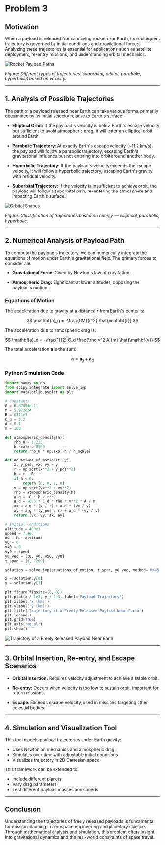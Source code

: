 # Problem 3


## **Motivation**

When a payload is released from a moving rocket near Earth, its subsequent trajectory is governed by initial conditions and gravitational forces. Analyzing these trajectories is essential for applications such as satellite deployment, re-entry missions, and understanding orbital mechanics.

![Rocket Payload Paths](image-10.png)

*Figure: Different types of trajectories (suborbital, orbital, parabolic, hyperbolic) based on velocity.*


---

## **1. Analysis of Possible Trajectories**

The path of a payload released near Earth can take various forms, primarily determined by its initial velocity relative to Earth's surface:

- **Elliptical Orbit:** If the payload's velocity is below Earth's escape velocity but sufficient to avoid atmospheric drag, it will enter an elliptical orbit around Earth.

- **Parabolic Trajectory:** At exactly Earth's escape velocity (~11.2 km/s), the payload will follow a parabolic trajectory, escaping Earth's gravitational influence but not entering into orbit around another body.

- **Hyperbolic Trajectory:** If the payload's velocity exceeds the escape velocity, it will follow a hyperbolic trajectory, escaping Earth's gravity with residual velocity.

- **Suborbital Trajectory:** If the velocity is insufficient to achieve orbit, the payload will follow a suborbital path, re-entering the atmosphere and impacting Earth's surface.


![Orbital Shapes](image-11.png)

*Figure: Classification of trajectories based on energy — elliptical, parabolic, hyperbolic.*


---

## **2. Numerical Analysis of Payload Path**

To compute the payload's trajectory, we can numerically integrate the equations of motion under Earth's gravitational field. The primary forces to consider are:

- **Gravitational Force:** Given by Newton's law of gravitation.

- **Atmospheric Drag:** Significant at lower altitudes, opposing the payload's motion.

### **Equations of Motion**

The acceleration due to gravity at a distance $r$ from Earth's center is:

$$
\mathbf{a}_g = -\frac{GM}{r^2} \hat{\mathbf{r}}
$$

The acceleration due to atmospheric drag is:

$$
\mathbf{a}_d = -\frac{1}{2} C_d \frac{\rho v^2 A}{m} \hat{\mathbf{v}}
$$

The total acceleration $\mathbf{a}$ is the sum:

$$
\mathbf{a} = \mathbf{a}_g + \mathbf{a}_d
$$

### **Python Simulation Code**

```python
import numpy as np
from scipy.integrate import solve_ivp
import matplotlib.pyplot as plt

# Constants
G = 6.67430e-11
M = 5.972e24
R = 6371e3
C_d = 2.2
A = 0.1
m = 100

def atmospheric_density(h):
    rho_0 = 1.225
    h_scale = 8500
    return rho_0 * np.exp(-h / h_scale)

def equations_of_motion(t, y):
    x, y_pos, vx, vy = y
    r = np.sqrt(x**2 + y_pos**2)
    h = r - R
    if h < 0:
        return [0, 0, 0, 0]
    v = np.sqrt(vx**2 + vy**2)
    rho = atmospheric_density(h)
    a_g = -G * M / r**2
    a_d = -0.5 * C_d * rho * v**2 * A / m
    ax = a_g * (x / r) + a_d * (vx / v)
    ay = a_g * (y_pos / r) + a_d * (vy / v)
    return [vx, vy, ax, ay]

# Initial Conditions
altitude = 400e3
speed = 7.8e3
x0 = R + altitude
y0 = 0
vx0 = 0
vy0 = speed
y0_vec = [x0, y0, vx0, vy0]
t_span = (0, 7200)

solution = solve_ivp(equations_of_motion, t_span, y0_vec, method='RK45', max_step=10)

x = solution.y[0]
y = solution.y[1]

plt.figure(figsize=(8, 8))
plt.plot(x / 1e3, y / 1e3, label='Payload Trajectory')
plt.xlabel('x (km)')
plt.ylabel('y (km)')
plt.title('Trajectory of a Freely Released Payload Near Earth')
plt.legend()
plt.grid(True)
plt.axis('equal')
plt.show()
```

![Trajectory of a Freely Released Payload Near Earth](image-12.png)

---

## **3. Orbital Insertion, Re-entry, and Escape Scenarios**

- **Orbital Insertion:** Requires velocity adjustment to achieve a stable orbit.

- **Re-entry:** Occurs when velocity is too low to sustain orbit. Important for return missions.

- **Escape:** Exceeds escape velocity, used in missions targeting other celestial bodies.

---

## **4. Simulation and Visualization Tool**

This tool models payload trajectories under Earth gravity:

- Uses Newtonian mechanics and atmospheric drag
- Simulates over time with adjustable initial conditions
- Visualizes trajectory in 2D Cartesian space

This framework can be extended to:
- Include different planets
- Vary drag parameters
- Test different payload masses and speeds

---

## **Conclusion**

Understanding the trajectories of freely released payloads is fundamental for mission planning in aerospace engineering and planetary science. Through mathematical analysis and simulation, this problem offers insight into gravitational dynamics and the real-world constraints of space travel.

